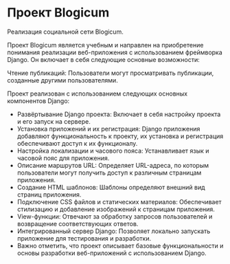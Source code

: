 # Проект Blogicum
Реализация социальной сети Blogicum.

Проект Blogicum является учебным и направлен на приобретение понимания реализации веб-приложения с использованием фреймворка Django. Он включает в себя следующие основные возможности:

Чтение публикаций: Пользователи могут просматривать публикации, созданные другими пользователями.

Проект реализован с использованием следующих основных компонентов Django:

- Развёртывание Django проекта: Включает в себя настройку проекта и его запуск на сервере.
- Установка приложений и их регистрация: Django приложения добавляют функциональность к проекту, их установка и регистрация обеспечивают доступ к их функционалу.
- Настройка локализации и часового пояса: Устанавливает язык и часовой пояс для приложения.
- Описание маршрутов URL: Определяет URL-адреса, по которым пользователи могут получить доступ к различным страницам приложения.
- Создание HTML шаблонов: Шаблоны определяют внешний вид страниц приложения.
- Подключение CSS файлов и статических материалов: Обеспечивает стилизацию и добавление изображений к страницам приложения.
- View-функции: Отвечают за обработку запросов пользователей и возвращение соответствующих ответов.
- Интегрированный сервер Django: Позволяет локально запускать приложение для тестирования и разработки.
- Важно отметить, что проект описывает базовые функциональности и основы разработки веб-приложений с использованием Django.
